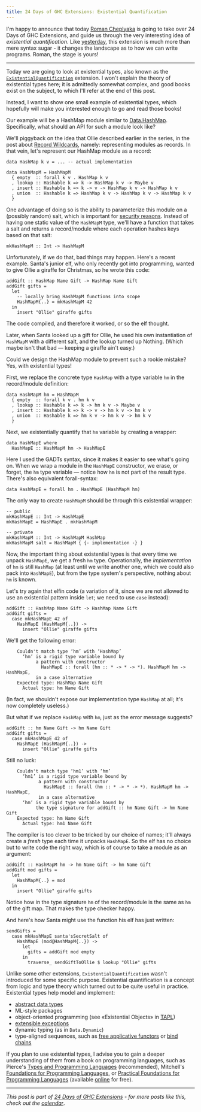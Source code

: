 ```yaml
---
title: 24 Days of GHC Extensions: Existential Quantification
---
```


I'm happy to announce that today [Roman Cheplyaka](http://ro-che.info/) is going
to take over 24 Days of GHC Extensions, and guide us through the very
interesting idea of *existential quantification*. Like
[yesterday](/guest-posts/2014-12-18-rank-n-types.html), this extension is much
more than mere syntax sugar - it changes the landscape as to how we can write
programs. Roman, the stage is yours!

---

Today we are going to look at existential types, also known as the
[`ExistentialQuantification`][10] extension. I won't explain the
theory of existential types here; it is admittedly somewhat complex, and good
books exist on the subject, to which I'll refer at the end of this post.

Instead, I want to show one small example of existential types, which hopefully
will make you interested enough to go and read those books!

Our example will be a HashMap module similar to [Data.HashMap][7]. Specifically,
what should an API for such a module look like?

We'll piggyback on the idea that Ollie described earlier in the series, in
the post about [Record Wildcards][9], namely: representing modules as records.
In that vein, let's represent our HashMap module as a record:

~~~ {.haskell}
data HashMap k v = ... -- actual implementation

data HashMapM = HashMapM
  { empty  :: forall k v . HashMap k v
  , lookup :: Hashable k => k -> HashMap k v -> Maybe v
  , insert :: Hashable k => k -> v -> HashMap k v -> HashMap k v
  , union  :: Hashable k => HashMap k v -> HashMap k v -> HashMap k v
  }
~~~

One advantage of doing so is the ability to parameterize this module on a
(possibly random) salt, which is important for [security reasons][8]. Instead of
having one static value of the `HashMapM` type, we'll have a function that takes
a salt and returns a record/module where each operation hashes keys based on
that salt:

~~~ {.haskell}
mkHashMapM :: Int -> HashMapM
~~~

Unfortunately, if we do that, bad things may happen.
Here's a recent example. Santa's junior elf, who only recently got into programming,
wanted to give Ollie a giraffe for Christmas, so he wrote this code:

~~~ {.haskell}
addGift :: HashMap Name Gift -> HashMap Name Gift
addGift gifts =
  let
    -- locally bring HashMapM functions into scope
    HashMapM{..} = mkHashMapM 42
  in
    insert "Ollie" giraffe gifts
~~~

The code compiled, and therefore it worked, or so the elf thought.

Later, when Santa looked up a gift for Ollie, he used his own
instantiation of `HashMapM` with a different salt, and the lookup turned up
Nothing. (Which maybe isn't that bad — keeping a giraffe ain't easy.)

Could we design the HashMap module to prevent such a rookie mistake?
Yes, with existential types!

First, we replace the concrete type `HashMap` with a type variable `hm` in the
record/module definition:

~~~ {.haskell}
data HashMapM hm = HashMapM
  { empty  :: forall k v . hm k v
  , lookup :: Hashable k => k -> hm k v -> Maybe v
  , insert :: Hashable k => k -> v -> hm k v -> hm k v
  , union  :: Hashable k => hm k v -> hm k v -> hm k v
  }
~~~

Next, we existentially quantify that `hm` variable by creating a wrapper:

~~~ {.haskell}
data HashMapE where
  HashMapE :: HashMapM hm -> HashMapE
~~~

Here I used the GADTs syntax, since it makes it easier to see what's going on.
When we wrap a module in the `HashMapE` constructor, we erase, or forget, the `hm`
type variable — notice how `hm` is not part of the result type. There's also
equivalent forall-syntax:

~~~ {.haskell}
data HashMapE = forall hm . HashMapE (HashMapM hm)
~~~

The only way to create `HashMapM` should be through this existential wrapper:

~~~ {.haskell}
-- public
mkHashMapE :: Int -> HashMapE
mkHashMapE = HashMapE . mkHashMapM

-- private
mkHashMapM :: Int -> HashMapM HashMap
mkHashMapM salt = HashMapM { {- implementation -} }
~~~

Now, the important thing about existential types is that every time we unpack
`HashMapE`, we get a fresh `hm` type. Operationally, the *implementation* of
`hm` is still `HashMap` (at least until we write another one, which we could
also pack into `HashMapE`), but from the type system's perspective, nothing
about `hm` is known.

Let's try again that elfin code (a variation of it, since we are not allowed to
use an existential pattern inside `let`; we need to use `case` instead):

~~~ {.haskell}
addGift :: HashMap Name Gift -> HashMap Name Gift
addGift gifts =
  case mkHashMapE 42 of
    HashMapE (HashMapM{..}) ->
      insert "Ollie" giraffe gifts
~~~

We'll get the following error:

~~~
    Couldn't match type ‘hm’ with ‘HashMap’
      ‘hm’ is a rigid type variable bound by
           a pattern with constructor
             HashMapE :: forall (hm :: * -> * -> *). HashMapM hm -> HashMapE,
           in a case alternative
    Expected type: HashMap Name Gift
      Actual type: hm Name Gift
~~~

(In fact, we shouldn't expose our implementation type `HashMap` at all; it's
now completely useless.)

But what if we replace `HashMap` with `hm`, just as the error message suggests?


~~~ {.haskell}
addGift :: hm Name Gift -> hm Name Gift
addGift gifts =
  case mkHashMapE 42 of
    HashMapE (HashMapM{..}) ->
      insert "Ollie" giraffe gifts
~~~

Still no luck:

~~~
    Couldn't match type ‘hm1’ with ‘hm’
      ‘hm1’ is a rigid type variable bound by
            a pattern with constructor
              HashMapE :: forall (hm :: * -> * -> *). HashMapM hm -> HashMapE,
            in a case alternative
      ‘hm’ is a rigid type variable bound by
           the type signature for addGift :: hm Name Gift -> hm Name Gift
    Expected type: hm Name Gift
      Actual type: hm1 Name Gift
~~~

The compiler is too clever to be tricked by our choice of names; it'll always
create a *fresh* type each time it unpacks `HashMapE`. So the elf has no choice but
to write code the right way, which is of course to take a module as an
argument:


~~~ {.haskell}
addGift :: HashMapM hm -> hm Name Gift -> hm Name Gift
addGift mod gifts =
  let
    HashMapM{..} = mod
  in
    insert "Ollie" giraffe gifts
~~~

Notice how in the type signature `hm` of the record/module is the same as `hm`
of the gift map. That makes the type checker happy.

And here's how Santa might use the function his elf has just written:

~~~ {.haskell}
sendGifts =
  case mkHashMapE santa'sSecretSalt of
    HashMapE (mod@HashMapM{..}) ->
      let
        gifts = addGift mod empty
      in
        traverse_ sendGiftToOllie $ lookup "Ollie" gifts
~~~

Unlike some other extensions, `ExistentialQuantification` wasn't introduced for some
specific purpose. Existential quantification is a concept from logic and type
theory which turned out to be quite useful in practice. Existential types help
model and implement:

* [abstract data types][2]
* ML-style packages
* object-oriented programming (see «Existential Objects» in [TAPL][3])
* [extensible exceptions][4]
* dynamic typing (as in `Data.Dynamic`)
* type-aligned sequences, such as [free applicative functors][5] or
  [bind chains][6]


If you plan to use existential types, I advise you to gain a deeper
understanding of them from a book on programming languages, such as Pierce's
[Types and Programming Languages][3] (recommended),
Mitchell's [Foundations for Programming Languages][11], or
[Practical Foundations for Programming Languages][12] (available [online][13] for
free).

----

*This post is part of
[24 Days of GHC Extensions](/pages/2014-12-01-24-days-of-ghc-extensions.html) -
for more posts like this, check out the
[calendar](/pages/2014-12-01-24-days-of-ghc-extensions.html)*.

[2]: https://dl.acm.org/citation.cfm?id=45065
[3]: http://www.cis.upenn.edu/~bcpierce/tapl/
[4]: http://community.haskell.org/~simonmar/papers/ext-exceptions.pdf
[5]: http://ro-che.info/articles/2013-03-31-flavours-of-free-applicative-functors
[6]: http://homepages.cwi.nl/~ploeg/papers/zseq.pdf
[7]: http://hackage.haskell.org/package/unordered-containers-0.2.5.1/docs/Data-HashMap-Lazy.html
[8]: http://www.serpentine.com/blog/2012/12/13/a-major-new-release-of-the-haskell-hashable-library/
[9]: https://ocharles.org.uk/blog/posts/2014-12-04-record-wildcards.html
[10]: https://downloads.haskell.org/~ghc/7.8.3/docs/html/users_guide/data-type-extensions.html#existential-quantification
[11]: https://mitpress.mit.edu/books/foundations-programming-languages
[12]: http://www.cambridge.org/us/knowledge/discountpromotion/?site_locale=en_US&code=L2PFPL
[13]: http://www.cs.cmu.edu/~rwh/plbook/book.pdf

